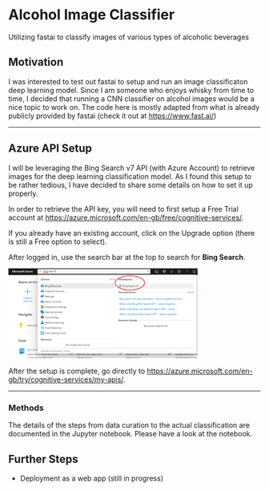 # Alcohol Image Classifier
Utilizing fastai to classify images of various types of alcoholic beverages

## Motivation
I was interested to test out fastai to setup and run an image classificaton deep learning model. Since I am someone who enjoys whisky from time to time, I decided that running a CNN classifier on alcohol images would be a nice topic to work on. The code here is mostly adapted from what is already publicly provided by fastai (check it out at https://www.fast.ai/)
___

## Azure API Setup
I will be leveraging the Bing Search v7 API (with Azure Account) to retrieve images for the deep learning classification model. As I found this setup to be rather tedious, I have decided to share some details on how to set it up properly.

In order to retrieve the API key, you will need to first setup a Free Trial account at https://azure.microsoft.com/en-gb/free/cognitive-services/. 

If you already have an existing account, click on the Upgrade option (there is still a Free option to select).

After logged in, use the search bar at the top to search for **Bing Search**.

<img src="/images/azure_step1.png" width = "75%" alt="My cool logo"/>

After the setup is complete, go directly to https://azure.microsoft.com/en-gb/try/cognitive-services/my-apis/.
___

### Methods
The details of the steps from data curation to the actual classification are documented in the Jupyter notebook. Please have a look at the notebook.

## Further Steps
- Deployment as a web app (still in progress)
